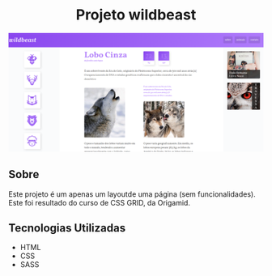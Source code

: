 <h1 style="text-align: center;">Projeto wildbeast </h1>
<img src="./assets/img/projetopng" alt="" style="align-items: center;">

## Sobre

Este projeto é um apenas um layoutde uma página (sem funcionalidades). Este foi resultado do curso de CSS GRID, da Origamid.

## Tecnologias Utilizadas

- HTML
- CSS
- SASS
